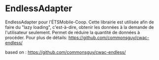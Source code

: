 EndlessAdapter
==============

EndlessAdapter pour l'ÉTSMobile-Coop. Cette librairie est utilisée afin de faire du "lazy loading", c'est-à-dire, obtenir les données à la demande de l'utilisateur seulement. Permet de réduire la quantité de données à procéder. Pour plus de détails: https://github.com/commonsguy/cwac-endless/

based on :  https://github.com/commonsguy/cwac-endless/ 
